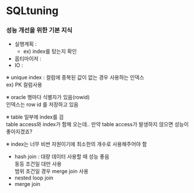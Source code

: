 # SQLtuning

### 성능 개선을 위한 기본 지식  
- 실행계획 :  
  -  ex) index를 탔는지 확인  
- 옵티마이저 :  
- IO :  


※  unique index : 컬럼에 중복된 값이 없는 경우 사용하는 인덱스  
  ex) PK 컬럼사용  
  
※ oracle 행마다 식별자가 있음(rowid)  
   인덱스는 row id 를 저장하고 있음  
   
※ table 일부에 index를 검  
   table access와 index가 함께 오는데.. 만약 table access가 발생하지 않으면 성능이 좋아지겠죠?  
   
※ index는 너무 비싼 자원이기에 최소한의 개수로 사용해주어야 함  
 
 - hash join : 대량 데이터 사용할 때 성능 좋음  
    동등 조건일 대만 사용  
    범위 조건일 경우 merge join 사용  
 - nested loop join  
 - merge join  
   
